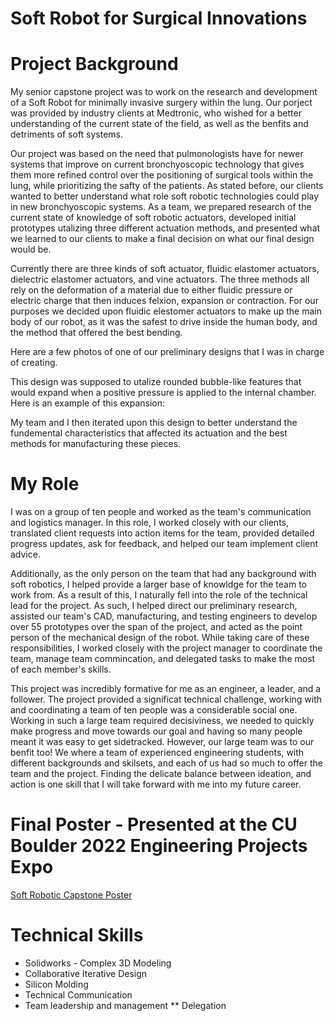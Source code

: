 # Soft Robot for Surgical Innovations

# Project Background

My senior capstone project was to work on the research and development of a Soft Robot for minimally invasive surgery within the lung. Our porject was provided by industry clients at Medtronic, who wished for a better understanding of the current state of the field, as well as the benfits and detriments of soft systems.

Our project was based on the need that pulmonologists have for newer systems that improve on current bronchyoscopic technology that gives them more refined control over the positioning of surgical tools within the lung, while prioritizing the safty of the patients. As stated before, our clients wanted to better understand what role soft robotic technologies could play in new bronchyoscopic systems. As a team, we prepared research of the current state of knowledge of soft robotic actuators, developed initial prototypes utalizing three different actuation methods, and presented what we learned to our clients to make a final decision on what our final design would be.

Currently there are three kinds of soft actuator, fluidic elastomer actuators, dielectric elastomer actuators, and vine actuators. The three methods all rely on the deformation of a material due to either fluidic pressure or electric charge that then induces felxion, expansion or contraction. For our purposes we decided upon fluidic elestomer actuators to make up the main body of our robot, as it was the safest to drive inside the human body, and the method that offered the best bending.

Here are a few photos of one of our preliminary designs that I was in charge of creating.

This design was supposed to utalize rounded bubble-like features that would expand when a positive pressure is applied to the internal chamber. Here is an example of this expansion:

My team and I then iterated upon this design to better understand the fundemental characteristics that affected its actuation and the best methods for manufacturing these pieces.

# My Role

I was on a group of ten people and worked as the team's communication and logistics manager. In this role, I worked closely with our clients, translated client requests into action items for the team, provided detailed progress updates, ask for feedback, and helped our team implement client advice. 

Additionally, as the only person on the team that had any background with soft robotics, I helped provide a larger base of knowldge for the team to work from. As a result of this, I naturally fell into the role of the technical lead for the project. As such, I helped direct our preliminary research, assisted our team's CAD, manufacturing, and testing engineers to develop over 55 prototypes over the span of the project, and acted as the point person of the mechanical design of the robot. While taking care of these responsibilities, I worked closely with the project manager to coordinate the team, manage team commincation, and delegated tasks to make the most of each member's skills.

This project was incredibly formative for me as an engineer, a leader, and a follower. The project provided a significat technical challenge, working with and coordinating a team of ten people was a considerable social one. Working in such a large team required decisiviness, we needed to quickly make progress and move towards our goal and having so many people meant it was easy to get sidetracked. However, our large team was to our benfit too! We where a team of experienced engineering students, with different backgrounds and skilsets, and each of us had so much to offer the team and the project. Finding the delicate balance between ideation, and action is one skill that I will take forward with me into my future career. 


# Final Poster - Presented at the CU Boulder 2022 Engineering Projects Expo

[Soft Robotic Capstone Poster](CapstonePoster.html)

# Technical Skills

* Solidworks - Complex 3D Modeling
* Collaborative Iterative Design
* Silicon Molding
* Technical Communication
* Team leadership and management
** Delegation

